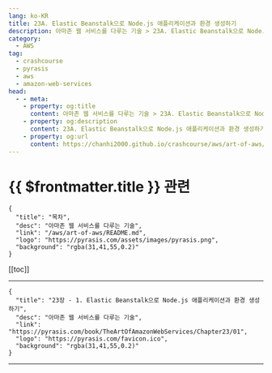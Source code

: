 ```yaml
---
lang: ko-KR
title: 23A. Elastic Beanstalk으로 Node.js 애플리케이션과 환경 생성하기
description: 아마존 웹 서비스를 다루는 기술 > 23A. Elastic Beanstalk으로 Node.js 애플리케이션과 환경 생성하기
category:
  - AWS
tag: 
  - crashcourse
  - pyrasis
  - aws 
  - amazon-web-services
head:
  - - meta:
    - property: og:title
      content: 아마존 웹 서비스를 다루는 기술 > 23A. Elastic Beanstalk으로 Node.js 애플리케이션과 환경 생성하기
    - property: og:description
      content: 23A. Elastic Beanstalk으로 Node.js 애플리케이션과 환경 생성하기
    - property: og:url
      content: https://chanhi2000.github.io/crashcourse/aws/art-of-aws/23A.html
---
```


# {{ $frontmatter.title }} 관련

```component VPCard
{
  "title": "목차",
  "desc": "아마존 웹 서비스를 다루는 기술",
  "link": "/aws/art-of-aws/README.md",
  "logo": "https://pyrasis.com/assets/images/pyrasis.png",
  "background": "rgba(31,41,55,0.2)"
}
```

[[toc]]

---

```component VPCard
{
  "title": "23장 - 1. Elastic Beanstalk으로 Node.js 애플리케이션과 환경 생성하기",
  "desc": "아마존 웹 서비스를 다루는 기술",
  "link": "https://pyrasis.com/book/TheArtOfAmazonWebServices/Chapter23/01",
  "logo": "https://pyrasis.com/favicon.ico",
  "background": "rgba(31,41,55,0.2)"
}
```

<!-- TODO: 작성 -->

---

<TagLinks />